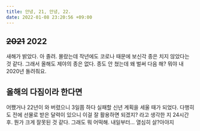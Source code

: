 ```yaml
---
title: 안녕, 21, 안녕, 22.
date: 2022-01-08 23:20:56 +09:00
---
```


## ~~2021~~ 2022

새해가 밝았다. 아 졸려. 몰랐는데 작년에도 코로나 때문에 보신각 종은 치지 않았다는 것 같다. 그래서 올해도 제야의 종은 없다. 종도 안 쳤는데 왜 벌써 다음 해? 뭐야 내 2020년 돌려줘요.

## 올해의 다짐이라 한다면

어쨌거나 22년이 와 버렸으니 3일쯤 하다 실패할 신년 계획을 세울 때가 되었다. 다행히도 전에 선물로 받은 달력이 있으니 이걸 잘 활용하면 되겠지? 라고 생각한 지 24시간 후. 뭔가 크게 잘못된 것 같다. 그래도 뭐 어떡해. 내일부터... 열심히 살?아야지
